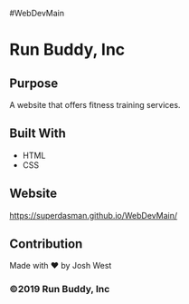 #WebDevMain
# Run Buddy, Inc

## Purpose
A website that offers fitness training services. 

## Built With
* HTML
* CSS

## Website
https://superdasman.github.io/WebDevMain/

## Contribution
Made with ❤️ by Josh West

### ©️2019 Run Buddy, Inc
